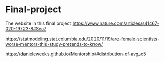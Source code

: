 # Final-project
The website in this final project
https://www.nature.com/articles/s41467-020-19723-8#Sec7

https://statmodeling.stat.columbia.edu/2020/11/19/are-female-scientists-worse-mentors-this-study-pretends-to-know/

https://danieleweeks.github.io/Mentorship/#distribution-of-avg_c5
